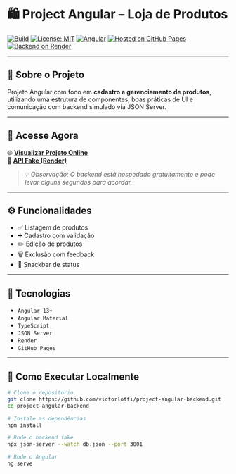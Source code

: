 # 🛍️ Project Angular – Loja de Produtos

[![Build](https://img.shields.io/badge/build-passing-brightgreen?style=flat-square)](https://github.com/victorlotti/project-angular-backend)
[![License: MIT](https://img.shields.io/badge/license-MIT-blue.svg?style=flat-square)](https://opensource.org/licenses/MIT)
[![Angular](https://img.shields.io/badge/Angular-13-red?logo=angular&logoColor=white&style=flat-square)](https://angular.io/)
[![Hosted on GitHub Pages](https://img.shields.io/badge/frontend-GitHub%20Pages-blue?style=flat-square&logo=github)](https://seu-link-do-github-pages)
[![Backend on Render](https://img.shields.io/badge/backend-Render-704DD5?style=flat-square&logo=render&logoColor=white)](https://project-angular-backend.onrender.com)

---

## 🧾 Sobre o Projeto

Projeto Angular com foco em **cadastro e gerenciamento de produtos**, utilizando uma estrutura de componentes, boas práticas de UI e comunicação com backend simulado via JSON Server.

---

## 🔗 Acesse Agora

🌐 [**Visualizar Projeto Online**](https://victorlotti.github.io/project-angular/)  
📡 [**API Fake (Render)**](https://project-angular-backend.onrender.com/products)

> 💡 *Observação: O backend está hospedado gratuitamente e pode levar alguns segundos para acordar.*

---

## ⚙️ Funcionalidades

- ✅ Listagem de produtos
- ➕ Cadastro com validação
- ✏️ Edição de produtos
- 🗑️ Exclusão com feedback
- 🧠 Snackbar de status
---

## 🧰 Tecnologias

- `Angular 13+`
- `Angular Material`
- `TypeScript`
- `JSON Server`
- `Render`
- `GitHub Pages`

---

## 🚀 Como Executar Localmente

```bash
# Clone o repositório
git clone https://github.com/victorlotti/project-angular-backend.git
cd project-angular-backend

# Instale as dependências
npm install

# Rode o backend fake
npx json-server --watch db.json --port 3001

# Rode o Angular
ng serve
